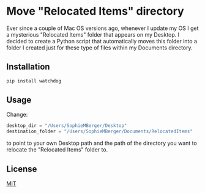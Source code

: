 # Move "Relocated Items" directory

Ever since a couple of Mac OS versions ago, whenever I update my OS I get a mysterious "Relocated Items" folder that appears on my Desktop.
I decided to create a Python script that automatically moves this folder into a folder I created just for these type of files within my Documents directory.

## Installation
```bash
pip install watchdog
```
## Usage
Change:
```python
desktop_dir = "/Users/SophieMBerger/Desktop"
destination_folder = "/Users/SophieMBerger/Documents/RelocatedItems"
```
to point to your own Desktop path and the path of the directory you want to relocate the "Relocated Items" folder to.

## License
[MIT](https://choosealicense.com/licenses/mit/)
